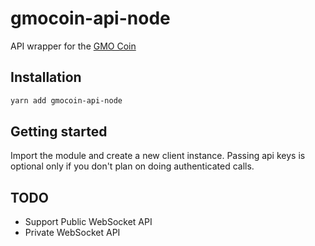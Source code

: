 # gmocoin-api-node

API wrapper for the [GMO Coin](https://coin.z.com/jp/)

## Installation

```bash
yarn add gmocoin-api-node
```

## Getting started

Import the module and create a new client instance.
Passing api keys is optional only if you don't plan on doing authenticated calls.

## TODO

- Support Public WebSocket API
- Private WebSocket API